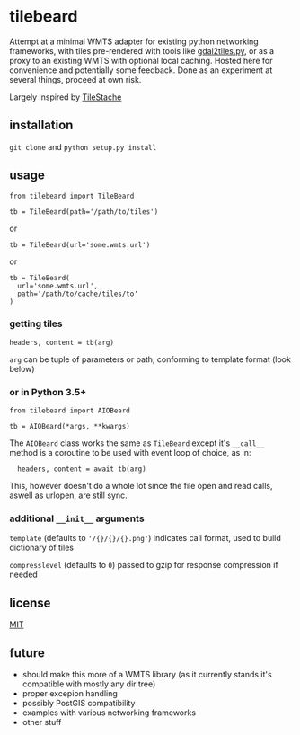 # tilebeard

Attempt at a minimal WMTS adapter for existing python networking frameworks, with tiles pre-rendered with tools like [gdal2tiles.py](http://www.gdal.org/gdal2tiles.html), or as a proxy to an existing WMTS with optional local caching. Hosted here for convenience and potentially some feedback. Done as an experiment at several things, proceed at own risk.

Largely inspired by [TileStache](https://github.com/TileStache/TileStache)

## installation

`git clone` and `python setup.py install`

## usage

```
from tilebeard import TileBeard

tb = TileBeard(path='/path/to/tiles')
```
or
```
tb = TileBeard(url='some.wmts.url')
```
or
```
tb = TileBeard(
  url='some.wmts.url',
  path='/path/to/cache/tiles/to'
)
```

### getting tiles
```
headers, content = tb(arg)
```
`arg` can be tuple of parameters or path, conforming to template format (look below)

### or in Python 3.5+
```
from tilebeard import AIOBeard

tb = AIOBeard(*args, **kwargs)
```
The `AIOBeard` class works the same as `TileBeard` except it's `__call__` method is a coroutine to be used with event loop of choice, as in:
```
  headers, content = await tb(arg)
```
This, however doesn't do a whole lot since the file open and read calls, aswell as urlopen, are still sync.


### additional `__init__` arguments
`template` (defaults to `'/{}/{}/{}.png'`) indicates call format, used to build dictionary of tiles

`compresslevel` (defaults to `0`) passed to gzip for response compression if needed

## license

[MIT](https://opensource.org/licenses/MIT)

## future

* should make this more of a WMTS library (as it currently stands it's compatible with mostly any dir tree)
* proper excepion handling
* possibly PostGIS compatibility
* examples with various networking frameworks
* other stuff
